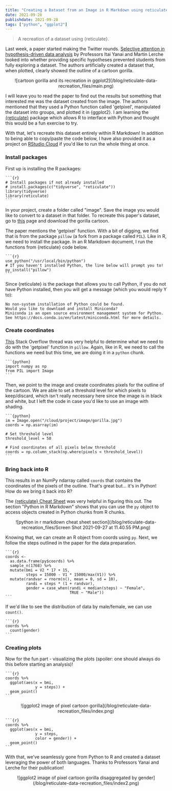 ```yaml
---
title: "Creating a Dataset from an Image in R Markdown using reticulate"
date: 2021-09-28
publishdate: 2021-09-28
tags: ["python", "ggplot2"]
---
```


> A recreation of a dataset using {reticulate}.

<!--more-->

Last week, a paper started making the Twitter rounds. [Selective attention in hypothesis-driven data analysis](https://www.biorxiv.org/content/10.1101/2020.07.30.228916v1.full.pdf) by Professors Itai Yanai and Martin Lerche looked into whether providing specific hypotheses prevented students from fully exploring a dataset. The authors artificially created a dataset that, when plotted, clearly showed the outline of a cartoon gorilla.

<center>
![cartoon gorilla and its recreation in ggplot2](/blog/reticulate-data-recreation_files/main.png)
</center>

I will leave you to read the paper to find out the results but something that interested me was the dataset created from the image. The authors mentioned that they used a Python function called 'getpixel', manipulated the dataset into groups, and plotted it in {ggplot2}. I am learning the [{reticulate}](https://rstudio.github.io/reticulate/) package which allows R to interface with Python and thought this would be a fun exercise to try.

With that, let's recreate this dataset entirely within R Markdown! In addition to being able to copy/paste the code below, I have also provided it as a project on [RStudio Cloud](https://rstudio.cloud/project/2949291) if you'd like to run the whole thing at once.

### Install packages

First up is installing the R packages:

````
```{r}
# Install packages if not already installed
# install.packages(c("tidyverse", "reticulate"))
library(tidyverse)
library(reticulate)
```
````

In your project, create a folder called "image". Save the image you would like to convert to a dataset in that folder. To recreate this paper's dataset, go to [this](https://classroomclipart.com/clipart-view/Clipart/Black_and_White_Clipart/Animals/gorilla-waving-cartoon-black-white-outline-clipart-914_jpg.htm) page and download the gorilla cartoon.

The paper mentions the 'getpixel' function. With a bit of digging, we find that is from the package `pillow` (a fork from a package called `PIL`). Like in R, we need to install the package. In an R Markdown document, I run the functions from {reticulate} code below.

````
```{r}
use_python("/usr/local/bin/python")
# If you haven't installed Python, the line below will prompt you to!
py_install("pillow")
```
````

Since {reticulate} is the package that allows you to call Python, if you do not have Python installed, then you will get a message (which you would reply Y to):

```
No non-system installation of Python could be found.
Would you like to download and install Miniconda?
Miniconda is an open source environment management system for Python.
See https://docs.conda.io/en/latest/miniconda.html for more details.
```

### Create coordinates

[This](https://stackoverflow.com/questions/58398300/find-all-coordinates-of-black-grey-pixels-in-image-using-python) Stack Overflow thread was very helpful to determine what we need to do with the 'getpixel' function in `pillow`. Again, like in R, we need to call the functions we need but this time, we are doing it in a `python` chunk.

````
```{python}
import numpy as np
from PIL import Image
```
````

Then, we point to the image and create coordinates pixels for the outline of the cartoon. We are able to set a threshold level for which pixels to keep/discard, which isn't really necessary here since the image is in black and white, but I left the code in case you'd like to use an image with shading.

````
```{python}
im = Image.open("/cloud/project/image/gorilla.jpg")
coords = np.asarray(im)

# Set threshold level
threshold_level = 50

# Find coordinates of all pixels below threshold
coords = np.column_stack(np.where(pixels < threshold_level))
```
````

### Bring back into R

This results in an NumPy ndarray called `coords` that contains the coordinates of the pixels of the outline. That's great but... it's in Python! How do we bring it back into R?

The [{reticulate} Cheat Sheet](https://ugoproto.github.io/ugo_r_doc/pdf/reticulate.pdf) was very helpful in figuring this out. The section "Python in R Markdown" shows that you can use the `py` object to access objects created in Python chunks from R chunks.

<center>
![python in r markdown cheat sheet section](/blog/reticulate-data-recreation_files/Screen Shot 2021-09-27 at 11.40.55 PM.png)
</center>

Knowing that, we can create an R object from coords using `py`. Next, we follow the steps outlined in the paper for the data preparation.

````
```{r}
coords <-
  as.data.frame(py$coords) %>%
  sample_n(1768) %>%
  mutate(bmi = V2 * 17 + 15,
         steps = 15000 - V1 * 15000/max(V1)) %>%
  mutate(randvar = rnorm(n(), mean = 0, sd = 10),
         randi = steps * (1 + randvar),
         gender = case_when(randi < median(steps) ~ "Female",
                            TRUE ~ "Male"))
```
````

If we'd like to see the distribution of data by male/female, we can use `count()`.

````
```{r}
coords %>%
  count(gender)
```
````

### Creating plots
  
Now for the fun part - visualizing the plots (spoiler: one should always do this before starting an analysis)!

````
```{r}
coords %>%
  ggplot(aes(x = bmi,
             y = steps)) +
  geom_point()
```
````

<center>
![ggplot2 image of pixel cartoon gorilla](/blog/reticulate-data-recreation_files/index.png)
</center>

````
```{r}
coords %>%
  ggplot(aes(x = bmi,
             y = steps,
             color = gender)) +
  geom_point()
```
````

With that, we've seamlessly gone from Python to R and created a dataset leveraging the power of both languages. Thanks to Professors Yanai and Lerche for their publication!

<center>
![ggplot2 image of pixel cartoon gorilla disaggregated by gender](/blog/reticulate-data-recreation_files/index2.png)
</center>
